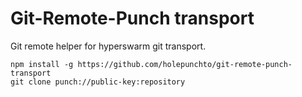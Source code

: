 # Git-Remote-Punch transport

Git remote helper for hyperswarm git transport.

```
npm install -g https://github.com/holepunchto/git-remote-punch-transport
git clone punch://public-key:repository
```
